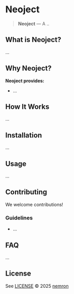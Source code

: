 # Neoject

> **Neoject** — A ..

## What is Neoject?

...

## Why Neoject?


**Neoject provides:**

- ...

## How It Works

...

## Installation

...

## Usage

...

## Contributing

We welcome contributions!

### Guidelines

- ...

## FAQ

...

## License

See [LICENSE](./LICENSE)
© 2025 [nemron](https://github.com/normenmueller)

